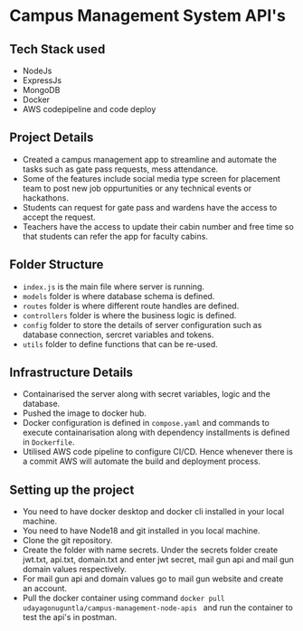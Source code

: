 # Campus Management System API's

## Tech Stack used

- NodeJs
- ExpressJs
- MongoDB
- Docker
- AWS codepipeline and code deploy

## Project Details
- Created a campus management app to streamline and automate the tasks such as gate pass requests, mess attendance.
- Some of the features include social media type screen for placement team to post new job oppurtunities or any technical events or hackathons.
- Students can request for gate pass and wardens have the access to accept the request.
- Teachers have the access to update their cabin number and free time so that students can refer the app for faculty cabins.

## Folder Structure

- `index.js` is the main file where server is running.
- `models` folder is where database schema is defined.
- `routes` folder is where different route handles are defined.
- `controllers` folder is where the business logic is defined.
- `config` folder to store the details of server configuration such as database connection, sercret variables and tokens.
- `utils` folder to define functions that can be re-used.

## Infrastructure Details

- Containarised the server along with secret variables, logic and the database.
- Pushed the image to docker hub.
- Docker configuration is defined in `compose.yaml` and commands to execute containarisation along with dependency installments is defined in `Dockerfile`.
- Utilised AWS code pipeline to configure CI/CD. Hence whenever there is a commit AWS will automate the build and deployment process.

## Setting up the project

- You need to have docker desktop and docker cli installed in your local machine.
- You need to have Node18 and git installed in you local machine.
- Clone the git repository.
- Create the folder with name secrets. Under the secrets folder create jwt.txt, api.txt, domain.txt and enter jwt secret, mail gun api and mail gun domain values respectively.
- For mail gun api and domain values go to mail gun website and create an account.
- Pull the docker container using command ```docker pull udayagonuguntla/campus-management-node-apis ``` and run the container to test the api's in postman.
